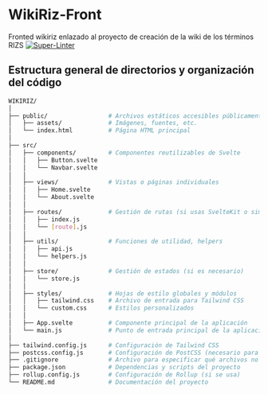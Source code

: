# WikiRiz-Front

Fronted wikiriz enlazado al proyecto de creación de la wiki de los términos RIZS
[![Super-Linter](https://github.com/ErnestoCubo/WikiRiz-Front/actions/workflows/linter.yml/badge.svg?event=push)](https://github.com/marketplace/actions/super-linter)

## Estructura general de directorios y organización del código
```bash
WIKIRIZ/
│
├── public/                 # Archivos estáticos accesibles públicamente
│   ├── assets/             # Imágenes, fuentes, etc.
│   └── index.html          # Página HTML principal
│
├── src/
│   ├── components/         # Componentes reutilizables de Svelte
│   │   ├── Button.svelte
│   │   └── Navbar.svelte
│   │
│   ├── views/              # Vistas o páginas individuales
│   │   ├── Home.svelte
│   │   └── About.svelte
│   │
│   ├── routes/             # Gestión de rutas (si usas SvelteKit o similar)
│   │   ├── index.js
│   │   └── [route].js
│   │
│   ├── utils/              # Funciones de utilidad, helpers
│   │   ├── api.js
│   │   └── helpers.js
│   │
│   ├── store/              # Gestión de estados (si es necesario)
│   │   └── store.js
│   │
│   ├── styles/             # Hojas de estilo globales y módulos
│   │   ├── tailwind.css    # Archivo de entrada para Tailwind CSS
│   │   └── custom.css      # Estilos personalizados
│   │
│   ├── App.svelte          # Componente principal de la aplicación
│   └── main.js             # Punto de entrada principal de la aplicación
│
├── tailwind.config.js      # Configuración de Tailwind CSS
├── postcss.config.js       # Configuración de PostCSS (necesario para Tailwind)
├── .gitignore              # Archivo para especificar qué archivos no seguir en Git
├── package.json            # Dependencias y scripts del proyecto
├── rollup.config.js        # Configuración de Rollup (si se usa)
└── README.md               # Documentación del proyecto
```
